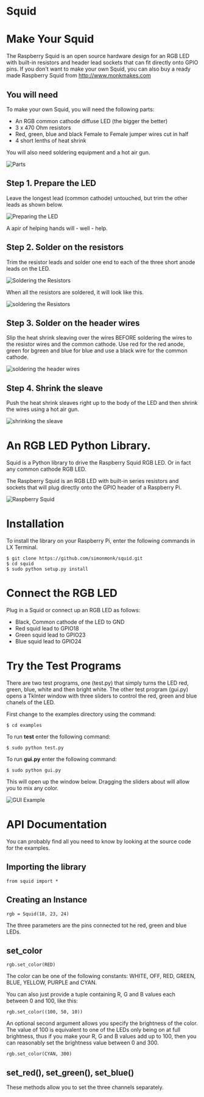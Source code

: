 Squid
=====

# Make Your Squid

The Raspberry Squid is an open source hardware design for an RGB LED with built-in resistors and header lead sockets that can fit directly onto GPIO pins. If you don't want to make your own Squid, you can also buy a ready made Raspberry Squid from http://www.monkmakes.com

## You will need

To make your own Squid, you will need the following parts:

+ An RGB common cathode diffuse LED (the bigger the better)
+ 3 x 470 Ohm resistors
+ Red, green, blue and black Female to Female jumper wires cut in half
+ 4 short lenths of heat shrink

You will also need soldering equipment and a hot air gun.

![Parts](http://simonmonk.org/wp-content/uploads/2015/04/01_parts-copy.jpg)

## Step 1. Prepare the LED

Leave the longest lead (common cathode) untouched, but trim the other leads as shown below.

![Preparing the LED](http://simonmonk.org/wp-content/uploads/2015/04/02_helping-hands-copy.jpg)

A apir of helping hands will - well - help.

## Step 2. Solder on the resistors

Trim the resistor leads and solder one end to each of the three short anode leads on the LED.

![Soldering the Resistors](http://simonmonk.org/wp-content/uploads/2015/04/04_soldering_r-copy.jpg)

When all the resistors are soldered, it will look like this.

![soldering the Resistors](http://simonmonk.org/wp-content/uploads/2015/04/05_soldering_resistors-copy.jpg)

## Step 3. Solder on the header wires

Slip the heat shrink sleaving over the wires BEFORE soldering the wires to the resistor wires and the common cathode. Use red for the red anode, green for bgreen and blue for blue and use a black wire for the common cathode.

![soldering the header wires](http://simonmonk.org/wp-content/uploads/2015/04/07_all_leads-copy.jpg)

## Step 4. Shrink the sleave

Push the heat shrink sleaves right up to the body of the LED and then shrink the wires using a hot air gun.

![shrinking the sleave](http://simonmonk.org/wp-content/uploads/2015/04/10_after_hot_air-copy.jpg)




# An RGB LED Python Library.

Squid is a Python library to drive the Raspberry Squid RGB LED. Or in fact any common cathode RGB LED.

The Raspberry Squid is an RGB LED with built-in series resistors and sockets that will plug directly onto the GPIO header of a Raspberry Pi.

![Raspberry Squid](http://www.simonmonk.org/wp-content/uploads/2014/09/squid_on_b_plus_1-web-1024x437.jpg)

# Installation

To install the library on your Raspberry Pi, enter the following commands in LX Terminal.

```
$ git clone https://github.com/simonmonk/squid.git
$ cd squid
$ sudo python setup.py install
```

# Connect the RGB LED

Plug in a Squid or connect up an RGB LED as follows:
+ Black, Common cathode of the LED to GND
+ Red squid lead to GPIO18
+ Green squid lead to GPIO23
+ Blue squid lead to GPIO24

# Try the Test Programs

There are two test programs, one (test.py) that simply turns the LED red, green, blue, white and then bright white. The other test program (gui.py) opens a TkInter window with three sliders to control the red, green and blue chanels of the LED.

First change to the examples directory using the command:

```
$ cd examples
```

To run **test** enter the following command:

```
$ sudo python test.py
```

To run **gui.py** enter the following command:

```
$ sudo python gui.py
```

This will open up the window below. Dragging the sliders about will allow you to mix any color.

![GUI Example](http://www.simonmonk.org/wp-content/uploads/2014/09/sliders_gui.png)


# API Documentation

You can probably find all you need to know by looking at the source code for the examples.  

## Importing the library

```
from squid import *
```


## Creating an Instance

```
rgb = Squid(18, 23, 24)
```

The three parameters are the pins connected tot he red, green and blue LEDs.



## set_color

```
rgb.set_color(RED)
```

The color can be one of the following constants: WHITE, OFF, RED, GREEN, BLUE, YELLOW, PURPLE and CYAN. 

You can also just provide a tuple containing R, G and B values each between 0 and 100, like this:

```
rgb.set_color((100, 50, 10))
```

An optional second argument allows you specify the brightness of the color. The value of 100 is equivalent to one of the LEDs only being on at full brightness, thus if you make your R, G and B values add up to 100, then you can reasonably set the brightness value between 0 and 300.

```
rgb.set_color(CYAN, 300)
```

## set_red(), set_green(), set_blue()

These methods allow you to set the three channels separately.


